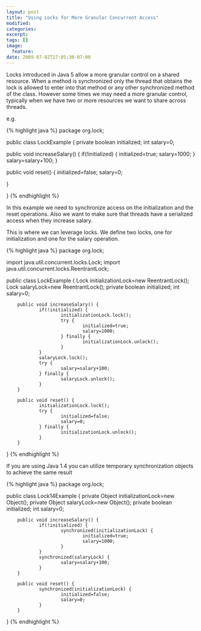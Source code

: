```yaml
---
layout: post
title: "Using Locks for More Granular Concurrent Access"
modified:
categories: 
excerpt:
tags: []
image:
  feature:
date: 2009-07-02T17:05:30-07:00
---
```


Locks introduced in Java 5 allow a more granular control on a shared resource. When a method is synchronized only the thread that obtains the lock is allowed to enter into that method or any other synchronized method of the class. However some times we may need a more granular control, typically when we have two or more resources we want to share across threads.

e.g.

{% highlight java %}
package org.lock;
 
public class LockExample {
private boolean initialized;
int salary=0;
 
public void increaseSalary() {
if(!initialized) {
initialized=true;
salary=1000;
}
salary=salary+100;
}
 
public void reset() {
initialized=false;
salary=0;
 
}
 
}
{% endhighlight %}

In this example we need to synchronize access on the initialization and the reset operations. Also we want to make sure that threads have a serialized access when they increase salary.

This is where we can leverage locks. We define two locks, one for initialization and one for the salary operation.

{% highlight java %}
package org.lock;
 
import java.util.concurrent.locks.Lock;
import java.util.concurrent.locks.ReentrantLock;
 
public class LockExample {
        Lock initializationLock=new ReentrantLock();
        Lock salaryLock=new ReentrantLock();
        private boolean initialized;
        int salary=0;
       
        public void increaseSalary() {
                if(!initialized) {
                        initializationLock.lock();
                        try {
                                initialized=true;
                                salary=1000;
                        } finally {
                                initializationLock.unlock();
                        }
                }
                salaryLock.lock();
                try {
                        salary=salary+100;
                } finally {
                        salaryLock.unlock();
                }
        }
       
        public void reset() {
                initializationLock.lock();
                try {
                        initialized=false;
                        salary=0;
                } finally {
                        initializationLock.unlock();
                }
        }
}
{% endhighlight %}

If you are using Java 1.4 you can utilize temporary synchronization objects to achieve the same result

{% highlight java %}
package org.lock;
 
public class Lock14Example {
        private Object initializationLock=new Object();
        private Object salaryLock=new Object();
        private boolean initialized;
        int salary=0;
       
        public void increaseSalary() {
                if(!initialized) {
                        synchronized(initializationLock) {
                                initialized=true;
                                salary=1000;
                        }
                }
                synchronized(salaryLock) {
                        salary=salary+100;
                }
        }
       
        public void reset() {
                synchronized(initializationLock) {
                        initialized=false;
                        salary=0;
                }
        }
}
{% endhighlight %}
